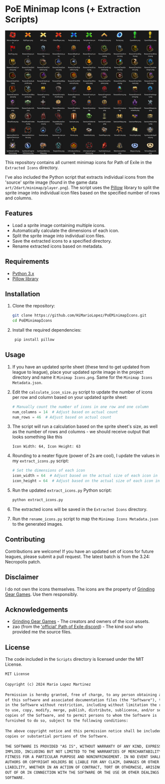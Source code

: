 # PoE Minimap Icons (+ Extraction Scripts)

![Icons Preview](./Icons%20Preview.png)

This repository contains all current minimap icons for Path of Exile in the `Extracted Icons` directory.

I've also included the Python script that extracts individual icons from the 'source' sprite image (found in the game data `art/2dart/minimap/player.png`). The script uses the [Pillow](https://pillow.readthedocs.io/) library to split the sprite image into individual icon files based on the specified number of rows and columns.

## Features

- Load a sprite image containing multiple icons.
- Automatically calculate the dimensions of each icon.
- Split the sprite image into individual icon files.
- Save the extracted icons to a specified directory.
- Rename extracted icons based on metadata.

## Requirements

- [Python 3.x](https://www.python.org/downloads/)
- [Pillow library](https://pillow.readthedocs.io/en/stable/installation/basic-installation.html)

## Installation

1. Clone the repository:

   ```bash
   git clone https://github.com/HiMarioLopez/PoEMinimapIcons.git
   cd PoEMinimapIcons
   ```

2. Install the required dependencies:

   ```bash
    pip install pillow
   ```

## Usage

1. If you have an updated sprite sheet (these tend to get updated from league to league), place your updated sprite image in the project directory and name it `Minimap Icons.png`. Same for the `Minimap Icons Metadata.json`.

1. Edit the `calculate_icon_size.py` script to update the number of icons per row and column based on your updated sprite sheet:

    ```python
    # Manually count the number of icons in one row and one column
    num_columns = 14  # Adjust based on actual count
    num_rows = 46  # Adjust based on actual count
    ```

1. The script will run a calculation based on the sprite sheet's size, as well as the number of rows and columns - we should receive output that looks something like this

    ```text
    Icon Width: 64, Icon Height: 63
    ```

1. Rounding to a neater figure (power of 2s are cool), I update the values in my `extract_icons.py` script:

    ```python
    # Set the dimensions of each icon
    icon_width = 64  # Adjust based on the actual size of each icon in the sprite
    icon_height = 64  # Adjust based on the actual size of each icon in the sprite
    ```

1. Run the updated `extract_icons.py` Python script:

    ```bash
    python extract_icons.py
    ```

1. The extracted icons will be saved in the `Extracted Icons` directory.

1. Run the `rename_icons.py` script to map the `Minimap Icons Metadata.json` to the generated images.

## Contributing

Contributions are welcome! If you have an updated set of icons for future leagues, please submit a pull request. The latest batch is from the 3.24: Necropolis patch.

## Disclaimer

I do not own the icons themselves. The icons are the property of [Grinding Gear Games](https://www.grindinggear.com/). Use them responsibly.

## Acknowledgements

- [Grinding Gear Games](https://www.grindinggear.com/) - The creators and owners of the icon assets.
- zao (from the ['official' Path of Exile discord](https://discord.com/invite/pathofexile)) - The kind soul who provided me the source files.

## License

The code included in the `Scripts` directory is licensed under the MIT License.

```markdown
MIT License

Copyright (c) 2024 Mario Lopez Martinez

Permission is hereby granted, free of charge, to any person obtaining a copy
of this software and associated documentation files (the "Software"), to deal
in the Software without restriction, including without limitation the rights
to use, copy, modify, merge, publish, distribute, sublicense, and/or sell
copies of the Software, and to permit persons to whom the Software is
furnished to do so, subject to the following conditions:

The above copyright notice and this permission notice shall be included in all
copies or substantial portions of the Software.

THE SOFTWARE IS PROVIDED "AS IS", WITHOUT WARRANTY OF ANY KIND, EXPRESS OR
IMPLIED, INCLUDING BUT NOT LIMITED TO THE WARRANTIES OF MERCHANTABILITY,
FITNESS FOR A PARTICULAR PURPOSE AND NONINFRINGEMENT. IN NO EVENT SHALL THE
AUTHORS OR COPYRIGHT HOLDERS BE LIABLE FOR ANY CLAIM, DAMAGES OR OTHER
LIABILITY, WHETHER IN AN ACTION OF CONTRACT, TORT OR OTHERWISE, ARISING FROM,
OUT OF OR IN CONNECTION WITH THE SOFTWARE OR THE USE OR OTHER DEALINGS IN THE
SOFTWARE.
```
